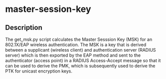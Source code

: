 # master-session-key

## Description
The get_msk.py script calculates the Master Sesssion Key (MSK) for an 802.1X/EAP wireless authentication. The MSK is a key that is derived between a supplicant (wireless client) and authentication server (RADIUS server) which is then exported by the EAP method and sent to the authenticator (access point) in a RADIUS Access-Accept message so that it can be used to derive the PMK, which is subsequently used to derive the PTK for unicast encryption keys.
